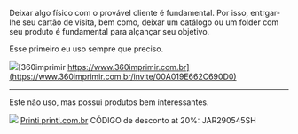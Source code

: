   
Deixar algo físico com o provável cliente é fundamental. Por isso, entrgar-lhe seu cartão de visita, bem como, deixar um catálogo ou um folder com seu produto é fundamental para alçançar seu objetivo.

Esse primeiro eu uso sempre que preciso.


![](https://pullbr-4c63.kxcdn.com/Images/360imprimir_header.br.png)[360imprimir https://www.360imprimir.com.br](https://www.360imprimir.com.br/invite/00A019E662C690D0)





--------
Este não uso, mas possui produtos bem interessantes.


![](https://upload.wikimedia.org/wikipedia/commons/thumb/7/74/Printi.jpg/120px-Printi.jpg) [Printi printi.com.br](https://www.printi.com.br/)  CÓDIGO de desconto at 20%: JAR290545SH
